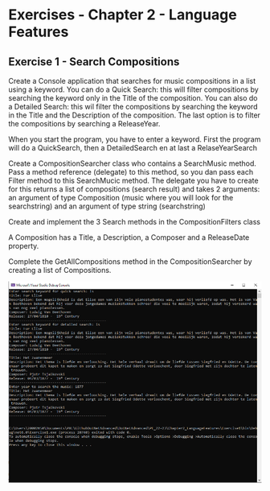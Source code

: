 # Exercises - Chapter 2 - Language Features

## Exercise 1 - Search Compositions
Create a Console application that searches for music compositions in a list using a keyword.
You can do a Quick Search: this will filter compositions by searching the keyword only in the Title of the composition.
You can also do a Detailed Search: this wil filter the compositions by searching the keyword in the Title and the Description of the composition.
The last option is to filter the compositions by searching a ReleaseYear.

When you start the program, you have to enter a keyword. First the program will do a QuickSearch, then a DetailedSearch en at last a RelaseYearSearch

Create a CompositionSearcher class who contains a SearchMusic method. Pass a method reference (delegate) to this method, so you dan pass each Filter method to this SearchMucic method.
The delegate you have to create for this returns a list of compositions (search result) and takes 2 arguments: an argument of type Composition (music where you will look for the searchstring) and an argument of type string (searchstring)

Create and implement the 3 Search methods in the CompositionFilters class

A Composition has a Title, a Description, a Composer and a ReleaseDate property.

Complete the GetAllCompositions method in the CompositionSearcher by creating a list of Compositions.

![alt text][img_exercise1_output]
 

[img_exercise1_output]:images/exercise1_Program_output.png "Ouptut Program"
